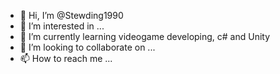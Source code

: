 - 👋 Hi, I’m @Stewding1990
- 👀 I’m interested in ...
- 🌱 I’m currently learning videogame developing, c# and Unity
- 💞️ I’m looking to collaborate on ...
- 📫 How to reach me ...

<!---
Stewding1990/Stewding1990 is a ✨ special ✨ repository because its `README.md` (this file) appears on your GitHub profile.
You can click the Preview link to take a look at your changes.
--->
